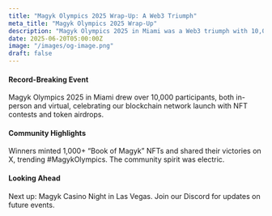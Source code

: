 ```yaml
---
title: "Magyk Olympics 2025 Wrap-Up: A Web3 Triumph"
meta_title: "Magyk Olympics 2025 Wrap-Up"
description: "Magyk Olympics 2025 in Miami was a Web3 triumph with 10,000+ participants and NFT wins."
date: 2025-06-20T05:00:00Z
image: "/images/og-image.png"
draft: false
---
```


#### Record-Breaking Event

Magyk Olympics 2025 in Miami drew over 10,000 participants, both in-person and virtual, celebrating our blockchain network launch with NFT contests and token airdrops.

#### Community Highlights

Winners minted 1,000+ “Book of Magyk” NFTs and shared their victories on X, trending #MagykOlympics. The community spirit was electric.

#### Looking Ahead

Next up: Magyk Casino Night in Las Vegas. Join our Discord for updates on future events.
